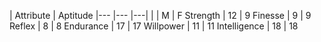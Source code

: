 | Attribute  | <td colspan=2>Aptitude</td>
|---         |--- |---|
|            | M  | F
Strength     | 12 | 9
Finesse      | 9  | 9
Reflex       | 8  | 8
Endurance    | 17 | 17
Willpower    | 11 | 11
Intelligence | 18 | 18
